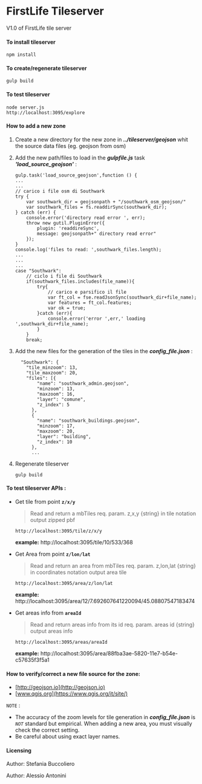 # FirstLife Tileserver

V1.0 of FirstLife tile server

#### To install tileserver
```
npm install
```
#### To create/regenerate tileserver
```
gulp build
```
#### To test tileserver
```
node server.js
http://localhost:3095/explore
```
#### How to add a new zone
1. Create a new directory for the new zone in **_../tileserver/geojson_** whit the source data files (eg. geojson from osm)

2. Add the new path/files to load in the **_gulpfile.js_** task **_'load_source_geojson'_** :
    ```
    gulp.task('load_source_geojson',function () {
    ...
    ...
    // carico i file osm di Southwark
    try {
        var southwark_dir = geojsonpath + "/southwark_osm_geojson/"
        var southwark_files = fs.readdirSync(southwark_dir);
    } catch (err) {
        console.error('directory read error ', err);
        throw new gutil.PluginError({
            plugin: 'readdireSync',
            message: geojsonpath+" directory read error"
        });
    }
    console.log('files to read: ',southwark_files.length);
    ...
    ...
    ...
    case "Southwark":
    	// ciclo i file di Southwark
    	if(southwark_files.includes(file_name)){
    	    try{
    	        // carico e parsifico il file
    	        var ft_col = fse.readJsonSync(southwark_dir+file_name);
    	        var features = ft_col.features;
    	        var ok = true;
    	    }catch (err){
    	        console.error('error ',err,' loading ',southwark_dir+file_name);
    	    }
    	}
    	break;
    ```
3. Add the new files for the generation of the tiles in the **_config_file.json_** :
    ```
      "Southwark": {
        "tile_minzoom": 13,
        "tile_maxzoom": 20,
        "files": [{
            "name": "southwark_admin.geojson",
            "minzoom": 13,
            "maxzoom": 16,
            "layer": "comune",
            "z_index": 5
          },
          {
            "name": "southwark_buildings.geojson",
            "minzoom": 17,
            "maxzoom": 20,
            "layer": "building",
            "z_index": 10
          },
          ...
    ```
4. Regenerate tileserver
    ```
    gulp build
    ```

#### To test tileserver APIs :
- Get tile from point **``z/x/y``**
    >Read and return a mbTiles
    req. param.  z,x,y {string} in tile notation
    output zipped pbf

    ```
    http://localhost:3095/tile/z/x/y
    ```
    **example:**
    http://localhost:3095/tile/10/533/368
    
- Get Area from point **``z/lon/lat``**
    >Read and return an area from mbTiles
    req. param.  z,lon,lat {string} in coordinates notation
    output area tile
    ```
    http://localhost:3095/area/z/lon/lat
    ```
    
    **example:**
    http://localhost:3095/area/12/7.692607641220094/45.08807547183474
    
- Get areas info from **``areaId``**
    >Read and return areas info from its id
    req. param. areas id {string}
    output areas info
    ```
    http://localhost:3095/areas/areaId
    ```
    
    **example:**
    http://localhost:3095/area/88fba3ae-5820-11e7-b54e-c57635f3f5a1
    

#### How to verify/correct a new file source for the zone:
- [http://geojson.io](http://geojson.io)
- [www.qgis.org](https://www.qgis.org/it/site/)

``NOTE`` :
- The accuracy of the zoom levels for tile generation in **_config_file.json_** is _``NOT``_ standard but empirical. When adding a new area, you must visually check the correct setting. 
- Be careful about using exact layer names.

#### Licensing
Author: Stefania Buccoliero

Author: Alessio Antonini
